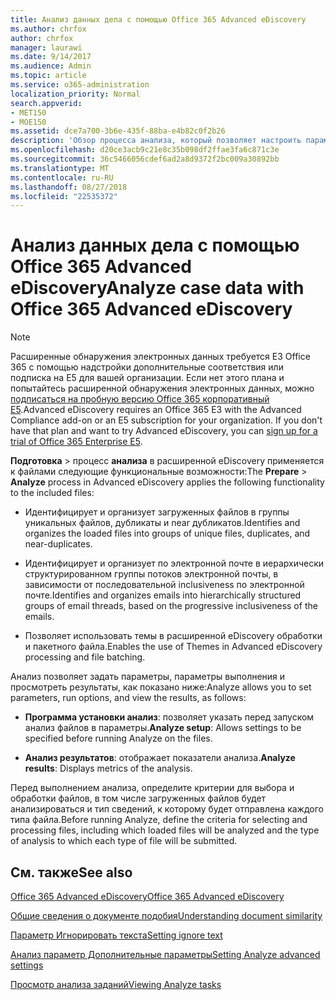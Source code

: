 ```yaml
---
title: Анализ данных дела с помощью Office 365 Advanced eDiscovery
ms.author: chrfox
author: chrfox
manager: laurawi
ms.date: 9/14/2017
ms.audience: Admin
ms.topic: article
ms.service: o365-administration
localization_priority: Normal
search.appverid:
- MET150
- MOE150
ms.assetid: dce7a700-3b6e-435f-88ba-e4b82c0f2b26
description: 'Обзор процесса анализа, который позволяет настроить параметры, параметры выполнения и просмотра результатов, в Office 365 расширенного обнаружения электронных данных. '
ms.openlocfilehash: d20ce3acb9c21e8c35b098df2ffae3fa6c871c3e
ms.sourcegitcommit: 36c5466056cdef6ad2a8d9372f2bc009a30892bb
ms.translationtype: MT
ms.contentlocale: ru-RU
ms.lasthandoff: 08/27/2018
ms.locfileid: "22535372"
---
```

# <a name="analyze-case-data-with-office-365-advanced-ediscovery"></a><span data-ttu-id="2380c-103">Анализ данных дела с помощью Office 365 Advanced eDiscovery</span><span class="sxs-lookup"><span data-stu-id="2380c-103">Analyze case data with Office 365 Advanced eDiscovery</span></span>

> [!NOTE]
> <span data-ttu-id="2380c-p101">Расширенные обнаружения электронных данных требуется E3 Office 365 с помощью надстройки дополнительные соответствия или подписка на E5 для вашей организации. Если нет этого плана и попытайтесь расширенной обнаружения электронных данных, можно [подписаться на пробную версию Office 365 корпоративный E5](https://go.microsoft.com/fwlink/p/?LinkID=698279).</span><span class="sxs-lookup"><span data-stu-id="2380c-p101">Advanced eDiscovery requires an Office 365 E3 with the Advanced Compliance add-on or an E5 subscription for your organization. If you don't have that plan and want to try Advanced eDiscovery, you can [sign up for a trial of Office 365 Enterprise E5](https://go.microsoft.com/fwlink/p/?LinkID=698279).</span></span> 
  
<span data-ttu-id="2380c-106">**Подготовка** \> процесс **анализа** в расширенной eDiscovery применяется к файлами следующие функциональные возможности:</span><span class="sxs-lookup"><span data-stu-id="2380c-106">The **Prepare** \> **Analyze** process in Advanced eDiscovery applies the following functionality to the included files:</span></span> 
  
- <span data-ttu-id="2380c-107">Идентифицирует и организует загруженных файлов в группы уникальных файлов, дубликаты и near дубликатов.</span><span class="sxs-lookup"><span data-stu-id="2380c-107">Identifies and organizes the loaded files into groups of unique files, duplicates, and near-duplicates.</span></span>
    
- <span data-ttu-id="2380c-108">Идентифицирует и организует по электронной почте в иерархически структурированном группы потоков электронной почты, в зависимости от последовательной inclusiveness по электронной почте.</span><span class="sxs-lookup"><span data-stu-id="2380c-108">Identifies and organizes emails into hierarchically structured groups of email threads, based on the progressive inclusiveness of the emails.</span></span>
    
- <span data-ttu-id="2380c-109">Позволяет использовать темы в расширенной eDiscovery обработки и пакетного файла.</span><span class="sxs-lookup"><span data-stu-id="2380c-109">Enables the use of Themes in Advanced eDiscovery processing and file batching.</span></span>
    
 <span data-ttu-id="2380c-110">Анализ позволяет задать параметры, параметры выполнения и просмотреть результаты, как показано ниже:</span><span class="sxs-lookup"><span data-stu-id="2380c-110">Analyze allows you to set parameters, run options, and view the results, as follows:</span></span> 
  
- <span data-ttu-id="2380c-111">**Программа установки анализ**: позволяет указать перед запуском анализ файлов в параметры.</span><span class="sxs-lookup"><span data-stu-id="2380c-111">**Analyze setup**: Allows settings to be specified before running Analyze on the files.</span></span>
    
- <span data-ttu-id="2380c-112">**Анализ результатов**: отображает показатели анализа.</span><span class="sxs-lookup"><span data-stu-id="2380c-112">**Analyze results**: Displays metrics of the analysis.</span></span> 
    
<span data-ttu-id="2380c-113">Перед выполнением анализа, определите критерии для выбора и обработки файлов, в том числе загруженных файлов будет анализироваться и тип сведений, к которому будет отправлена каждого типа файла.</span><span class="sxs-lookup"><span data-stu-id="2380c-113">Before running Analyze, define the criteria for selecting and processing files, including which loaded files will be analyzed and the type of analysis to which each type of file will be submitted.</span></span> 
  
## <a name="see-also"></a><span data-ttu-id="2380c-114">См. также</span><span class="sxs-lookup"><span data-stu-id="2380c-114">See also</span></span>

[<span data-ttu-id="2380c-115">Office 365 Advanced eDiscovery</span><span class="sxs-lookup"><span data-stu-id="2380c-115">Office 365 Advanced eDiscovery</span></span>](office-365-advanced-ediscovery.md)
  
[<span data-ttu-id="2380c-116">Общие сведения о документе подобия</span><span class="sxs-lookup"><span data-stu-id="2380c-116">Understanding document similarity</span></span>](understand-document-similarity-in-advanced-ediscovery.md)
  
[<span data-ttu-id="2380c-117">Параметр Игнорировать текста</span><span class="sxs-lookup"><span data-stu-id="2380c-117">Setting ignore text</span></span>](set-ignore-text-in-advanced-ediscovery.md)
  
[<span data-ttu-id="2380c-118">Анализ параметр Дополнительные параметры</span><span class="sxs-lookup"><span data-stu-id="2380c-118">Setting Analyze advanced settings</span></span>](set-analyze-advanced-settings-in-advanced-ediscovery.md)
  
[<span data-ttu-id="2380c-119">Просмотр анализа заданий</span><span class="sxs-lookup"><span data-stu-id="2380c-119">Viewing Analyze tasks</span></span>](view-analyze-results-in-advanced-ediscovery.md)

